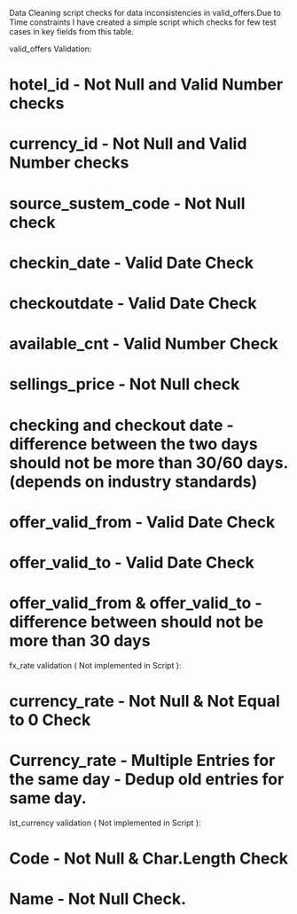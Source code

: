 
Data Cleaning script checks for data inconsistencies in valid_offers.Due to Time constraints I have created a simple script which checks for few test cases in key fields from this table.

valid_offers Validation:

  # hotel_id - Not Null and Valid Number checks
  
  # currency_id - Not Null and Valid Number checks
  
  # source_sustem_code - Not Null check
  
  # checkin_date - Valid Date Check

  # checkoutdate - Valid Date Check
  
  # available_cnt - Valid Number Check
  
  # sellings_price - Not Null check

  # checking and checkout date - difference between the two days should not be more than 30/60 days.(depends on industry standards)
  
  # offer_valid_from - Valid Date Check
  
  # offer_valid_to - Valid Date Check
  
  # offer_valid_from & offer_valid_to - difference between should not be more than 30 days
  
fx_rate validation ( Not implemented in Script ):
  
  # currency_rate - Not Null & Not Equal to 0 Check
  
  # Currency_rate - Multiple Entries for the same day - Dedup old entries for same day.
  
lst_currency validation ( Not implemented in Script ):
  
  # Code - Not Null & Char.Length Check
  
  # Name - Not Null Check.
